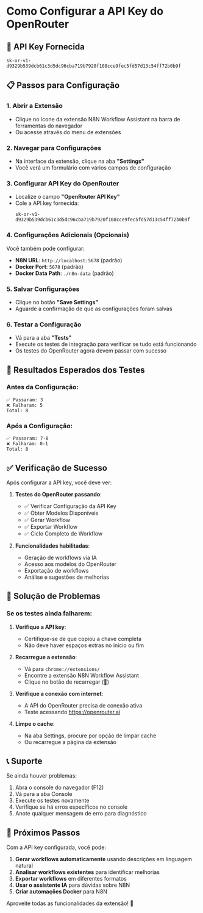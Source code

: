 # Como Configurar a API Key do OpenRouter

## 🔑 API Key Fornecida
```
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
```

## 📋 Passos para Configuração

### 1. Abrir a Extensão
- Clique no ícone da extensão N8N Workflow Assistant na barra de ferramentas do navegador
- Ou acesse através do menu de extensões

### 2. Navegar para Configurações
- Na interface da extensão, clique na aba **"Settings"**
- Você verá um formulário com vários campos de configuração

### 3. Configurar API Key do OpenRouter
- Localize o campo **"OpenRouter API Key"**
- Cole a API key fornecida:
  ```
  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
  ```

### 4. Configurações Adicionais (Opcionais)
Você também pode configurar:

- **N8N URL**: `http://localhost:5678` (padrão)
- **Docker Port**: `5678` (padrão)
- **Docker Data Path**: `./n8n-data` (padrão)

### 5. Salvar Configurações
- Clique no botão **"Save Settings"**
- Aguarde a confirmação de que as configurações foram salvas

### 6. Testar a Configuração
- Vá para a aba **"Tests"**
- Execute os testes de integração para verificar se tudo está funcionando
- Os testes do OpenRouter agora devem passar com sucesso

## 🧪 Resultados Esperados dos Testes

### Antes da Configuração:
```
✅ Passaram: 3
❌ Falharam: 5
Total: 8
```

### Após a Configuração:
```
✅ Passaram: 7-8
❌ Falharam: 0-1
Total: 8
```

## ✅ Verificação de Sucesso

Após configurar a API key, você deve ver:

1. **Testes do OpenRouter passando**:
   - ✅ Verificar Configuração da API Key
   - ✅ Obter Modelos Disponíveis
   - ✅ Gerar Workflow
   - ✅ Exportar Workflow
   - ✅ Ciclo Completo de Workflow

2. **Funcionalidades habilitadas**:
   - Geração de workflows via IA
   - Acesso aos modelos do OpenRouter
   - Exportação de workflows
   - Análise e sugestões de melhorias

## 🔧 Solução de Problemas

### Se os testes ainda falharem:

1. **Verifique a API key**:
   - Certifique-se de que copiou a chave completa
   - Não deve haver espaços extras no início ou fim

2. **Recarregue a extensão**:
   - Vá para `chrome://extensions/`
   - Encontre a extensão N8N Workflow Assistant
   - Clique no botão de recarregar (🔄)

3. **Verifique a conexão com internet**:
   - A API do OpenRouter precisa de conexão ativa
   - Teste acessando https://openrouter.ai

4. **Limpe o cache**:
   - Na aba Settings, procure por opção de limpar cache
   - Ou recarregue a página da extensão

## 📞 Suporte

Se ainda houver problemas:

1. Abra o console do navegador (F12)
2. Vá para a aba Console
3. Execute os testes novamente
4. Verifique se há erros específicos no console
5. Anote qualquer mensagem de erro para diagnóstico

## 🎉 Próximos Passos

Com a API key configurada, você pode:

1. **Gerar workflows automaticamente** usando descrições em linguagem natural
2. **Analisar workflows existentes** para identificar melhorias
3. **Exportar workflows** em diferentes formatos
4. **Usar o assistente IA** para dúvidas sobre N8N
5. **Criar automações Docker** para N8N

Aproveite todas as funcionalidades da extensão! 🚀